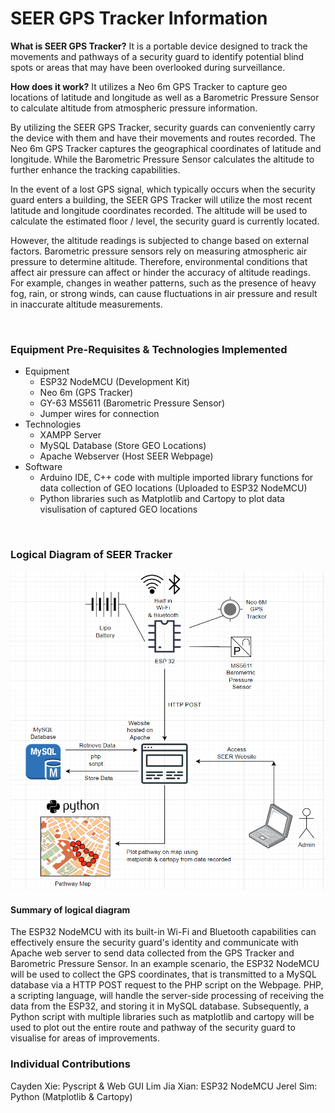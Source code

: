 # SEER GPS Tracker Information

**What is SEER GPS Tracker?** It is a portable device designed to track the movements and pathways of a security guard to identify potential blind spots or areas that may have been overlooked during surveillance.

**How does it work?** It utilizes a Neo 6m GPS Tracker to capture geo locations of latitude and longitude as well as a Barometric Pressure Sensor to calculate altitude from atmospheric pressure information.

By utilizing the SEER GPS Tracker, security guards can conveniently carry the device with them and have their movements and routes recorded. The Neo 6m GPS Tracker captures the geographical coordinates of latitude and longitude. While the Barometric Pressure Sensor calculates the altitude to further enhance the tracking capabilities. 

In the event of a lost GPS signal, which typically occurs when the security guard enters a building, the SEER GPS Tracker will utilize the most recent latitude and longitude coordinates recorded. The altitude will be used to calculate the estimated floor / level, the security guard is currently located.

However, the altitude readings is subjected to change based on external factors. Barometric pressure sensors rely on measuring atmospheric air pressure to determine altitude. Therefore, environmental conditions that affect air pressure can affect or hinder the accuracy of altitude readings. For example, changes in weather patterns, such as the presence of heavy fog, rain, or strong winds, can cause fluctuations in air pressure and result in inaccurate altitude measurements.

<br>

### Equipment Pre-Requisites & Technologies Implemented 
- Equipment
  - ESP32 NodeMCU (Development Kit)
  - Neo 6m (GPS Tracker)
  - GY-63 MS5611 (Barometric Pressure Sensor)
  - Jumper wires for connection
- Technologies
  - XAMPP Server
  - MySQL Database (Store GEO Locations)
  - Apache Webserver (Host SEER Webpage)
- Software
  - Arduino IDE, C++ code with multiple imported library functions for data collection of GEO locations (Uploaded to ESP32 NodeMCU)
  -  Python libraries such as Matplotlib and Cartopy to plot data visulisation of captured GEO locations

<br>

### Logical Diagram of SEER Tracker

![Logical Diagram](https://github.com/Lim-Jiaxian/SEER_GPS_Tracker/blob/main/Images/Logical_Diagram.PNG)

#### Summary of logical diagram

The ESP32 NodeMCU with its built-in Wi-Fi and Bluetooth capabilities can effectively ensure the security guard's identity and communicate with Apache web server to send data collected from the GPS Tracker and Barometric Pressure Sensor. In an example scenario, the ESP32 NodeMCU will be used to collect the GPS coordinates, that is transmitted to a MySQL database via a HTTP POST request to the PHP script on the Webpage. PHP, a scripting language, will handle the server-side processing of receiving the data from the ESP32, and storing it in MySQL database. Subsequently, a Python script with multiple libraries such as matplotlib and cartopy will be used to plot out the entire route and pathway of the security guard to visualise for areas of improvements.

### Individual Contributions
Cayden Xie: Pyscript & Web GUI
Lim Jia Xian: ESP32 NodeMCU
Jerel Sim: Python (Matplotlib & Cartopy)

